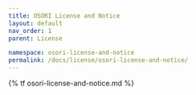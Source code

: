 ```yaml
---
title: OSORI License and Notice
layout: default
nav_order: 1
parent: License

namespace: osori-license-and-notice
permalink: /docs/license/osori-license-and-notice/
---
```

{% tf osori-license-and-notice.md %}